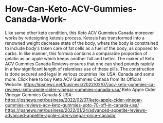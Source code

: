 # How-Can-Keto-ACV-Gummies-Canada-Work-
Like some other keto condition, this Keto ACV Gummies Canada moreover works by redesigning ketosis process. Ketosis has transformed into a renowned weight decrease state of the body, where the body is constrained to include body's taken care of fat cells as a fuel of the body, as opposed to carbs. In like manner, this formula contains a comparable proportion of gelatin as an apple which keeps another full and better. The maker of Keto ACV Gummies Canada Reviews ensures that one can shed pounds rapidly in a few significant length of relentless use of these pills. The construction is done secured and legal in various countries like USA, Canada and some more. Click here to buy Keto ACV Gummies Canada from Its Official Website: https://ipsnews.net/business/2022/02/07/acv-keto-gummies-ca-reviews-keto-apple-cider-vinegar-gummies-canada-usa/  Keto Apple Cider Vinegar Gummies Canada &amp; USA: https://ipsnews.net/business/2022/02/07/keto-apple-cider-vinegar-gummies-reviews-acv-keto-gummies-upto-70-off-in-canada-usa/  https://ipsnews.net/business/2022/01/24/advanced-appetite-reviews-advanced-appetite-apple-cider-vinegar-price-canada/
